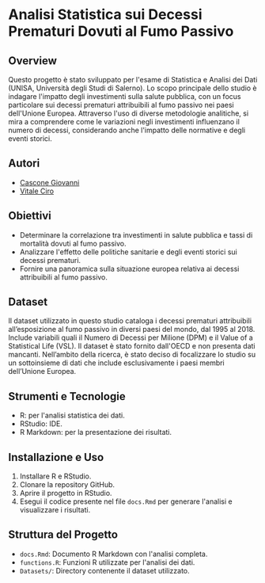 # Analisi Statistica sui Decessi Prematuri Dovuti al Fumo Passivo

## Overview
Questo progetto è stato sviluppato per l'esame di Statistica e Analisi dei Dati (UNISA, Università degli Studi di Salerno). Lo scopo principale dello studio è indagare l'impatto degli investimenti sulla salute pubblica, con un focus particolare sui decessi prematuri attribuibili al fumo passivo nei paesi dell'Unione Europea. Attraverso l'uso di diverse metodologie analitiche, si mira a comprendere come le variazioni negli investimenti influenzano il numero di decessi, considerando anche l'impatto delle normative e degli eventi storici.

## Autori
* [Cascone Giovanni](https://github.com/gCascone01)
* [Vitale Ciro](https://github.com/cirovitale)

## Obiettivi
- Determinare la correlazione tra investimenti in salute pubblica e tassi di mortalità dovuti al fumo passivo.
- Analizzare l'effetto delle politiche sanitarie e degli eventi storici sui decessi prematuri.
- Fornire una panoramica sulla situazione europea relativa ai decessi attribuibili al fumo passivo.

## Dataset
Il dataset utilizzato in questo studio cataloga i decessi prematuri attribuibili all’esposizione al fumo passivo in diversi paesi del mondo, dal 1995 al 2018. Include variabili quali il Numero di Decessi per Milione (DPM) e il Value of a Statistical Life (VSL). Il dataset è stato fornito dall'OECD e non presenta dati mancanti. Nell’ambito della ricerca, è stato deciso di focalizzare lo studio su un sottoinsieme di dati che include esclusivamente i paesi membri dell’Unione Europea.

## Strumenti e Tecnologie
- R: per l'analisi statistica dei dati.
- RStudio: IDE.
- R Markdown: per la presentazione dei risultati.

## Installazione e Uso
1. Installare R e RStudio.
2. Clonare la repository GitHub.
3. Aprire il progetto in RStudio.
4. Esegui il codice presente nel file `docs.Rmd` per generare l'analisi e visualizzare i risultati.

## Struttura del Progetto
- `docs.Rmd`: Documento R Markdown con l'analisi completa.
- `functions.R`: Funzioni R utilizzate per l'analisi dei dati.
- `Datasets/`: Directory contenente il dataset utilizzato.



